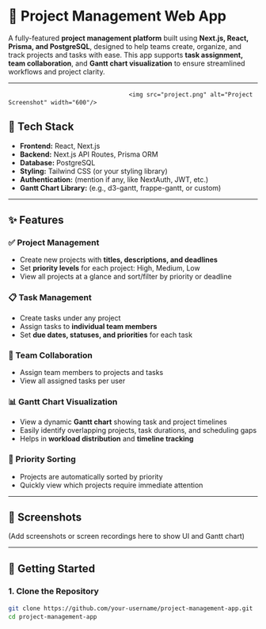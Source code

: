 # 🚀 Project Management Web App

A fully-featured **project management platform** built using **Next.js, React, Prisma, and PostgreSQL**, designed to help teams create, organize, and track projects and tasks with ease. This app supports **task assignment, team collaboration**, and **Gantt chart visualization** to ensure streamlined workflows and project clarity.

---


                                      <img src="project.png" alt="Project Screenshot" width="600"/>

 
                            

## 🔧 Tech Stack

- **Frontend:** React, Next.js
- **Backend:** Next.js API Routes, Prisma ORM
- **Database:** PostgreSQL
- **Styling:** Tailwind CSS (or your styling library)
- **Authentication:** (mention if any, like NextAuth, JWT, etc.)
- **Gantt Chart Library:** (e.g., d3-gantt, frappe-gantt, or custom)

---

## ✨ Features

### ✅ Project Management
- Create new projects with **titles, descriptions, and deadlines**
- Set **priority levels** for each project: High, Medium, Low
- View all projects at a glance and sort/filter by priority or deadline

### 📋 Task Management
- Create tasks under any project
- Assign tasks to **individual team members**
- Set **due dates, statuses, and priorities** for each task

### 👥 Team Collaboration
- Assign team members to projects and tasks
- View all assigned tasks per user

### 📊 Gantt Chart Visualization
- View a dynamic **Gantt chart** showing task and project timelines
- Easily identify overlapping projects, task durations, and scheduling gaps
- Helps in **workload distribution** and **timeline tracking**

### 🧠 Priority Sorting
- Projects are automatically sorted by priority
- Quickly view which projects require immediate attention

---

## 📸 Screenshots

(Add screenshots or screen recordings here to show UI and Gantt chart)

---

## 🚀 Getting Started

### 1. Clone the Repository

```bash
git clone https://github.com/your-username/project-management-app.git
cd project-management-app
